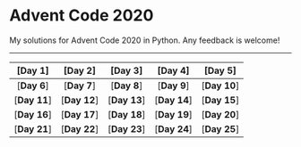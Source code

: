 # Advent Code 2020
My solutions for Advent Code 2020 in Python. Any feedback is welcome!
___
|[Day 1]|[Day 2]|[Day 3]|[Day 4]|[Day 5]|
| :---: | :---: | :---: | :---: | :---: |
|[**Day 6**]|[**Day 7**]|[**Day 8**]|[**Day 9**]|[**Day 10**]|
|[**Day 11**]|[**Day 12**]|[**Day 13**]|[**Day 14**]|[**Day 15**]|
|[**Day 16**]|[**Day 17**]|[**Day 18**]|[**Day 19**]|[**Day 20**]|
|[**Day 21**]|[**Day 22**]|[**Day 23**]|[**Day 24**]|[**Day 25**]|
